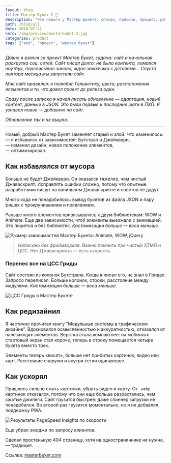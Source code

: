 ```yaml
---
layout: blog
title: Мастер Букет 2 🌹
description: "Что нового у Мастер Букета: список, причины, процесс, результаты"
path: /blog/all
date: 2019-07-31
hero: /img/preview/masterbuket-2.jpg
categories: product
tags: ["веб", "проект", "мастер букет"]
---
```


_Давно я взялся за проект Мастер Букет, задача: сайт и начальная раскрутка соц. сетей. Сайт писал долго: не было контента, ломался ноутбук, переписывал заново, ждал заказчика с деталями... Спустя полтора месяца мы запустили сайт._

_Мне сайт нравился: я полюбил Гельветику, цвета, расположения элементов и то, что довел проект до релиза один._

_Сразу после запуска я начал писать обновление — адаптация, новый контент, данные в JSON. Это были первые и последние шаги в ПХП. Я узнавал новое — добавлял на сайт._

_Обновление так и не вышло._

---

Новый, добрый Мастер Букет заменяет старый и злой. Что изменилось:\
— я избавился от зависимостей: Бутстрап и Джейквери,\
— изменил дизайн: новое положение элементов,\
— оптимизировал.

## Как избавлялся от мусора

Больше не будет Джейквери. Он оказался тяжелее, чем чистый Джаваскрипт. Исправлять ошибки сложно, потому что опытные разработчики пишут на ванильном Джаваскрипте и советов не дадут.

Много кода не понадобилось: вывод букетов из файла JSON и пару фишек с прокручиванием и появлением.

Раньше много элементов привязывалось к двум библиотекам: WOW и Animate. Еще две зависимости, чтоб элементы выезжали с анимацией. Это пишется и без библиотек. _Кастомизации больше — веса меньше._

![Размер зависимостей Мастер Букета: Animate, WOW, jQuery](/img/anim-wow-jq.jpg "Размер зависимостей Мастер Букета: Animate, WOW, jQuery")

> _Написано без фреймворков._ Важно помнить про чистый ХТМЛ и ЦСС. Нет Джаваскрипта — есть скорость.

### Перенес все на ЦСС Гриды

Cайт состоял из колонок Бутстрапа. Когда я писал его, не знал о Гридах. Запросо переписал. Больше колонок, строки, расстояние между модулями. _Кастомизации больше — веса меньше._

![ЦСС Гриды в Мастер Букете](/img/masterbuket-grid.jpg "ЦСС Гриды в Мастер Букете")

## Как редизайнил

Я частично прочитал книгу "Модульные системы в графическом дизайне". Вдохновился осмысленностью и аккуратностью, отказался от налезающих элементов. Верстка стала компактнее: на мобилках стартовый экран стал короче, теперь в строку помещается четыре букета вместо трех.

Элементы теперь «висят», больше нет прибитых картинок, видео или карт. Расстояние снаружи и внутри сетки одинаковое.

## Как ускорял

Пришлось сильно сжать картинки, убрать видео и карту. От `.webp` картинок отказался, потому что они еще больше разрастались, чем сжатые джипеги. Сайт грузится быстрее: даже спиннер загрузки не понадобился. Во второй раз грузится моментально, но я не добавлял поддержку PWA.

![Результаты PageSpeed Insights по скорости](/img/masterbuket-speed.jpg "Результаты PageSpeed Insights по скорости")

Еще убрал эмоджи по запросу клиентов.

Сделал простенькую 404 страницу, хотя на одностраничнике не нужна, — традиция.

Ссылка: [masterbuket.com](https://masterbuket.com)
